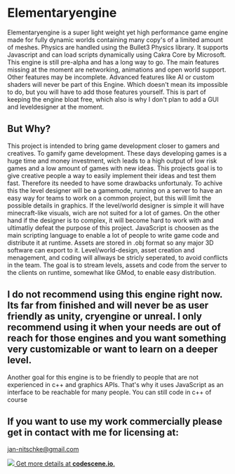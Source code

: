 # Elementaryengine
Elementaryengine is a super light weight yet high performance game engine made for fully dynamic worlds containing many copy's of a limited amount of meshes. Physics are handled using the Bullet3 Physics library.
It supports Javascript and can load scripts dynamically using Cakra Core by Microsoft. This engine is still pre-alpha and has a long way to go.
The main features missing at the moment are networking, animations and open world support. 
Other features may be incomplete. Advanced features like AI or custom shaders will never be part of this Engine. Which doesn't mean its impossible to do, but you will have to add those features yourself. This is part of keeping the engine bloat free, which also is why I don't plan to add a GUI and leveldesigner at the moment.
## But Why?
This project is intended to bring game development closer to gamers and creatives. To gamify game development. These days developing games is a huge time and money investment, wich leads to a high output of low risk games and a low amount of games with new ideas. This projects goal is to give creative people a way to easily implement their ideas and test them fast. Therefore its needed to have some drawbacks unfortunaly. To achive this the level designer will be a gamemode, running on a server to have an easy way for teams to work on a common project, but this will limit the possible details in graphics. If the level/world designer is simple it will have minecraft-like visuals, wich are not suited for a lot of games. On the other hand if the designer is to complex, it will become hard to work with and ultimatliy defeat the purpose of this project. JavaScript is choosen as the main scripting language to enable a lot of people to write game code and distribute it at runtime. Assets are stored in .obj format so any major 3D software can export to it. Level/world-design, asset creation and menagement, and coding will allways be stricly seperated, to avoid conflicts in the team. The goal is to stream levels, assets and code from the server to the clients on runtime, somewhat like GMod, to enable easy distribution.
## I do not recommend using this engine right now. Its far from finished and will never be as user friendly as unity, cryengine or unreal. I only recommend using it when your needs are out of reach for those engines and you want something very customizable or want to  learn on a deeper level.
Another goal for this engine is to be friendly to people that are not experienced in c++ and graphics APIs. That's why it uses JavaScript as an interface to be reachable for many people. You can still code in c++ of course

## If you want to use my work commercially please get in contact with me for licensing at:
jan-nitschke@gmail.com 

[![](https://codescene.io/projects/2920/status.svg) Get more details at **codescene.io**.](https://codescene.io/projects/2920/jobs/latest-successful/results)
